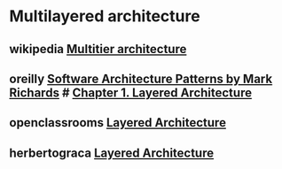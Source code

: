 # Multilayered architecture



## wikipedia [Multitier architecture](https://en.wikipedia.org/wiki/Multitier_architecture)



## oreilly [Software Architecture Patterns by Mark Richards](https://learning.oreilly.com/library/view/software-architecture-patterns/9781491971437/) # [Chapter 1. Layered Architecture](https://www.oreilly.com/library/view/software-architecture-patterns/9781491971437/ch01.html)



## openclassrooms [Layered Architecture](https://openclassrooms.com/en/courses/6397806-design-your-software-architecture-using-industry-standard-patterns/6896176-layered-architecture)



## herbertograca [Layered Architecture](https://herbertograca.com/2017/08/03/layered-architecture/)